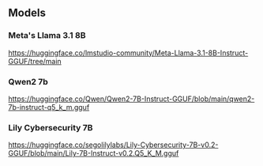 
## Models
### Meta's Llama 3.1 8B
https://huggingface.co/lmstudio-community/Meta-Llama-3.1-8B-Instruct-GGUF/tree/main

### Qwen2 7b
https://huggingface.co/Qwen/Qwen2-7B-Instruct-GGUF/blob/main/qwen2-7b-instruct-q5_k_m.gguf

### Lily Cybersecurity 7B
https://huggingface.co/segolilylabs/Lily-Cybersecurity-7B-v0.2-GGUF/blob/main/Lily-7B-Instruct-v0.2.Q5_K_M.gguf

